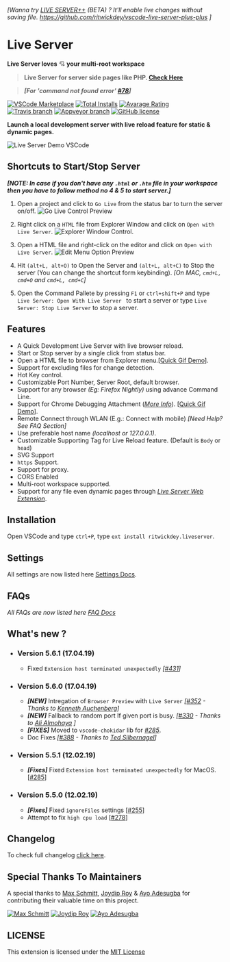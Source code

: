 _[Wanna try [LIVE SERVER++](https://github.com/ritwickdey/vscode-live-server-plus-plus) (BETA) ? It'll enable live changes without saving file.  https://github.com/ritwickdey/vscode-live-server-plus-plus ]_

# Live Server

**Live Server loves** 💘 **your multi-root workspace**

> **Live Server for server side pages like PHP. [Check Here](https://github.com/ritwickdey/live-server-web-extension)**

> ***[For 'command not found error' [#78](https://github.com/ritwickdey/vscode-live-server/issues/78)]***

[![VSCode Marketplace](https://img.shields.io/vscode-marketplace/v/ritwickdey.LiveServer.svg?style=flat-square&label=vscode%20marketplace)](https://marketplace.visualstudio.com/items?itemName=ritwickdey.LiveServer) [![Total Installs](https://img.shields.io/vscode-marketplace/d/ritwickdey.LiveServer.svg?style=flat-square)](https://marketplace.visualstudio.com/items?itemName=ritwickdey.LiveServer) [![Avarage Rating](https://img.shields.io/vscode-marketplace/r/ritwickdey.LiveServer.svg?style=flat-square)](https://marketplace.visualstudio.com/items?itemName=ritwickdey.LiveServer)  
[![Travis branch](https://img.shields.io/travis/ritwickdey/vscode-live-server/master.svg?style=flat-square&label=travis%20branch)](https://travis-ci.org/ritwickdey/vscode-live-server) [![Appveyor branch](https://img.shields.io/appveyor/ci/ritwickdey/vscode-live-server.svg?style=flat-square&label=appveyor%20branch)](https://ci.appveyor.com/project/ritwickdey/vscode-live-server) [![GitHub license](https://img.shields.io/badge/license-MIT-blue.svg?style=flat-square)](https://github.com/ritwickdey/vscode-live-server/) 
<br>

**Launch a local development server with live reload feature for static & dynamic pages.**
<br>

![Live Server Demo VSCode](./images/Screenshot/vscode-live-server-animated-demo.gif)

## Shortcuts to Start/Stop Server

**_[NOTE: In case if you don't have any `.html` or `.htm` file in your workspace then you have to follow method no 4 & 5 to start server.]_**

1. Open a project and click to `Go Live` from the status bar to turn the server on/off. 
![Go Live Control Preview](./images/Screenshot/vscode-live-server-statusbar-3.jpg)

2. Right click on a `HTML` file from Explorer Window and click on `Open with Live Server`.
![Explorer Window Control](./images/Screenshot/vscode-live-server-explorer-menu-demo-1.gif).

3. Open a HTML file and right-click on the editor and  click on `Open with Live Server`.
![Edit Menu Option Preview](./images/Screenshot/vscode-live-server-editor-menu-3.jpg)

4. Hit `(alt+L, alt+O)` to Open the Server and `(alt+L, alt+C)` to Stop the server (You can change the shortcut form keybinding). *[On MAC, `cmd+L, cmd+O` and `cmd+L, cmd+C`]*

5. Open the Command Pallete by pressing `F1` or `ctrl+shift+P` and type `Live Server: Open With Live Server ` to start a server or type `Live Server: Stop Live Server` to stop a server.


## Features
* A Quick Development Live Server with live browser reload.
* Start or Stop server by a single click from status bar.
* Open a HTML file to browser from Explorer menu.[[Quick Gif Demo](./images/Screenshot/vscode-live-server-explorer-menu-demo-1.gif?raw=true)].
* Support for excluding files for change detection. 
* Hot Key control.
* Customizable Port Number, Server Root, default browser.
* Support for any browser _(Eg: Firefox Nightly)_ using advance Command Line.
* Support for Chrome Debugging Attachment (_[More Info](https://marketplace.visualstudio.com/items?itemName=msjsdiag.debugger-for-chrome)_). [[Quick Gif Demo](./images/Screenshot/ChromeDebugging.gif?raw=true)].
* Remote Connect through WLAN (E.g.: Connect with mobile) _[Need Help? See FAQ Section]_
* Use preferable host name *(localhost or 127.0.0.1)*.
* Customizable Supporting Tag for Live Reload feature. (Default is `Body` or `head`)
* SVG Support
* `https` Support. 
* Support for proxy.
* CORS Enabled
* Multi-root workspace supported.
* Support for any file even dynamic pages through *[Live Server Web Extension](https://github.com/ritwickdey/live-server-web-extension)*.

## Installation
Open VSCode and type `ctrl+P`, type `ext install ritwickdey.liveserver`.

## Settings
All settings are now listed here  [Settings Docs](./docs/settings.md).

## FAQs
*All FAQs are now listed here [FAQ Docs](./docs/faqs.md)*

## What's new ?


* ### Version 5.6.1 (17.04.19)
  * Fixed `Extension host terminated unexpectedly` *[[#431](https://github.com/ritwickdey/vscode-live-server/issues/431)]*

* ### Version 5.6.0 (17.04.19)
  * ***[NEW]*** Intregation of `Browser Preview` with `Live Server` *[[#352](https://github.com/ritwickdey/vscode-live-server/pull/352) - Thanks to [Kenneth Auchenberg](https://github.com/auchenberg)]*
  * ***[NEW]*** Fallback to random port If given port is busy. *[[#330](https://github.com/ritwickdey/vscode-live-server/pull/330) - Thanks to [Ali Almohaya](https://github.com/Almo7aya) ]*
  * ***[FIXES]***  Moved to `vscode-chokidar` lib for *[#285](https://github.com/ritwickdey/vscode-live-server/issues/285)*.
  * Doc Fixes  *[[#388](https://github.com/ritwickdey/vscode-live-server/pull/388) - Thanks to [Ted Silbernagel](https://github.com/tedsilb)]*


* ### Version 5.5.1 (12.02.19)
  * ***[Fixes]***  Fixed `Extension host terminated unexpectedly` for MacOS. [[#285](https://github.com/ritwickdey/vscode-live-server/issues/285)]
  
* ### Version 5.5.0 (12.02.19)
  * ***[Fixes]*** Fixed `ignoreFiles` settings [[#255](https://github.com/ritwickdey/vscode-live-server/issues/255)]
  * Attempt to fix `high cpu load` [[#278](https://github.com/ritwickdey/vscode-live-server/issues/278)]



## Changelog
To check full changelog [click here](CHANGELOG.md).


## Special Thanks To Maintainers
A special thanks to [Max Schmitt](https://github.com/mxschmitt), [Joydip Roy](https://github.com/rjoydip) & [Ayo Adesugba](https://github.com/adesugbaa) for contributing their valuable time on this project.

[![Max Schmitt](https://avatars2.githubusercontent.com/u/17984549?s=64)](https://github.com/mxschmitt)
[![Joydip Roy](https://avatars2.githubusercontent.com/u/15318294?s=64)](https://github.com/rjoydip)
[![Ayo Adesugba](https://avatars2.githubusercontent.com/u/55943?s=64)](https://github.com/adesugbaa)

## LICENSE
This extension is licensed under the [MIT License](LICENSE)
